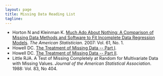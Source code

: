 ```yaml
---
layout: page
title: Missing Data Reading List
tagline: 
---
```



* Horton N and Kleinman K. [Much Ado About Nothing: A Comparison of Missing Data Methods and Software to Fit Incomplete Data Regression Models](http://www.math.smith.edu/~nhorton/muchado.pdf). _The American Statistician_. 2007: Vol. 61, No. 1.
* Howell DC. [The Treatment of Missing Data -- Part I](https://www.uvm.edu/~dhowell/StatPages/Missing_Data/Missing.html).
* Howell DC. [The Treatment of Missing Data -- Part II](https://www.uvm.edu/~dhowell/StatPages/Missing_Data/Missing-Part-Two.html).
* Little RJA. A Test of Missing Completely at Random for Multivariate Data with Missing Values. _Journal of the American Statistical Association_. 1988: Vol. 83, No 404.